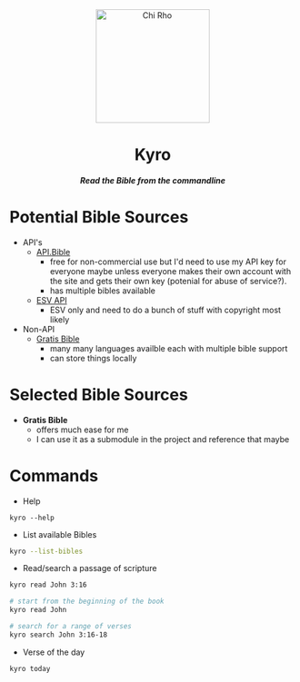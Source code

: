 <div style="text-align:center">
	<img src=https://upload.wikimedia.org/wikipedia/commons/thumb/7/7b/Simple_Labarum2.svg/1920px-Simple_Labarum2.svg.png
		alt="Chi Rho" width="200" />
</div>

<div style="text-align:center">
	<h1>Kyro</>
	<h5>
		<p>Read the Bible from the commandline</>
	</>
</div>


# Potential Bible Sources

- API's
	* [API.Bible](https://scripture.api.bible/)
		+ free for non-commercial use but I'd need to use my API key for everyone maybe unless everyone makes their own account with the site and gets their own key (potenial for abuse of service?).
		+ has multiple bibles available
	* [ESV API](https://api.esv.org/)
		+ ESV only and need to do a bunch of stuff with copyright most likely
- Non-API
	* [Gratis Bible](https://github.com/gratis-bible/bible)
		* many many languages availble each with multiple bible support
		* can store things locally


# Selected Bible Sources
- **Gratis Bible**
	- offers much ease for me
	- I can use it as a submodule in the project and reference that maybe

# Commands
- Help
```
kyro --help
```

- List available Bibles
```sh
kyro --list-bibles
```

- Read/search a passage of scripture
```sh
kyro read John 3:16

# start from the beginning of the book
kyro read John

# search for a range of verses
kyro search John 3:16-18
```

- Verse of the day
```
kyro today
```
